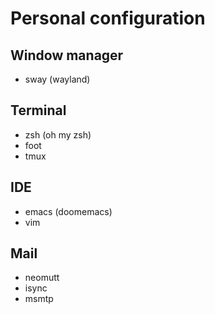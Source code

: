# Personal configuration

## Window manager
- sway (wayland)

## Terminal 
- zsh (oh my zsh) 
- foot
- tmux 

## IDE 
- emacs (doomemacs)
- vim 

## Mail 
- neomutt
- isync
- msmtp
